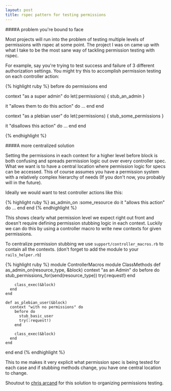```yaml
---
layout: post
title: rspec pattern for testing permissions
---
```


####A problem you're bound to face

Most projects will run into the problem of testing multiple levels of
permissions with rspec at some point. The project I was on came up with what I
take to be the most sane way of tackling permission testing with rspec.

For example, say you're trying to test success and failure of 3 different
authorization settings. You might try this to accomplish permission testing on
each controller action:

{% highlight ruby %}
before do
  permissions
end

context "as a super admin" do
  let(:permissions) { stub_an_admin }

  it "allows them to do this action" do
    ...
  end
end

context "as a plebian user" do
  let(:permissions) { stub_some_permissions }

  it "disallows this action" do
    ...
  end
end

{% endhighlight %}

####A more centralized solution

Setting the permissions in each context for a higher level before block is both
confusing and spreads permission logic out over every controller spec. What we
want is to have a central location where permission logic for specs can be
accessed. This of course assumes you have a permission system with a relatively
complex hierarchy of needs (If you don't now, you probably will in the future).

Ideally we would want to test controller actions like this:

{% highlight ruby %}
as_admin_on :some_resource do
  it "allows this action" do
    ...
  end
end
{% endhighlight %}

This shows clearly what permission level we expect right out front and doesn't
require defining permission stubbing logic in each context. Luckily we can do
this by using a controller macro to write new contexts for given permissions.

To centralize permission stubbing we use `support/controller_macros.rb` to
contain all the contexts. (don't forget to add the module to your
`rails_helper.rb`)

{% highlight ruby %}
module ControllerMacros
  module ClassMethods
    def as_admin_on(resource_type, &block)
      context "as an Admin" do
        before do
          stub_permissions_for(send(resource_type))
          try(:request!)
        end

        class_exec(&block)
      end
    end

    def as_plebian_user(&block)
      context "with no permissions" do
        before do
          stub_basic_user
          try(:request!)
        end

        class_exec(&block)
      end
    end
  end
end
{% endhighlight %}

This to me makes it very explicit what permission spec is being tested for each
case and if stubbing methods change, you have one central location to change.

Shoutout to [chris arcand](http://chrisarcand.com) for this solution to
organizing permissions testing.
